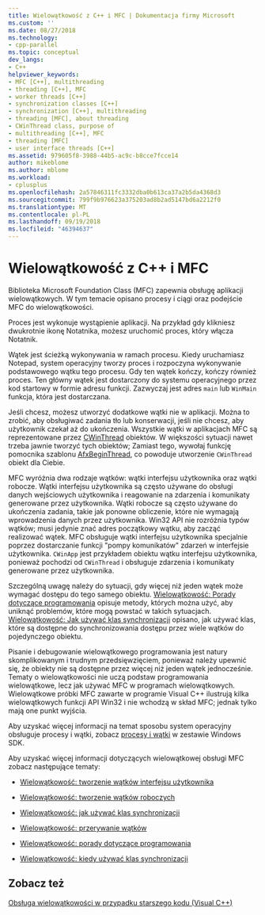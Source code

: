 ```yaml
---
title: Wielowątkowość z C++ i MFC | Dokumentacja firmy Microsoft
ms.custom: ''
ms.date: 08/27/2018
ms.technology:
- cpp-parallel
ms.topic: conceptual
dev_langs:
- C++
helpviewer_keywords:
- MFC [C++], multithreading
- threading [C++], MFC
- worker threads [C++]
- synchronization classes [C++]
- synchronization [C++], multithreading
- threading [MFC], about threading
- CWinThread class, purpose of
- multithreading [C++], MFC
- threading [MFC]
- user interface threads [C++]
ms.assetid: 979605f8-3988-44b5-ac9c-b8cce7fcce14
author: mikeblome
ms.author: mblome
ms.workload:
- cplusplus
ms.openlocfilehash: 2a57846311fc3332dba0b613ca37a2b5da4368d3
ms.sourcegitcommit: 799f9b976623a375203ad8b2ad5147bd6a2212f0
ms.translationtype: MT
ms.contentlocale: pl-PL
ms.lasthandoff: 09/19/2018
ms.locfileid: "46394637"
---
```

# <a name="multithreading-with-c-and-mfc"></a>Wielowątkowość z C++ i MFC

Biblioteka Microsoft Foundation Class (MFC) zapewnia obsługę aplikacji wielowątkowych. W tym temacie opisano procesy i ciągi oraz podejście MFC do wielowątkowości.

Proces jest wykonuje wystąpienie aplikacji. Na przykład gdy klikniesz dwukrotnie ikonę Notatnika, możesz uruchomić proces, który włącza Notatnik.

Wątek jest ścieżką wykonywania w ramach procesu. Kiedy uruchamiasz Notepad, system operacyjny tworzy proces i rozpoczyna wykonywanie podstawowego wątku tego procesu. Gdy ten wątek kończy, kończy również proces. Ten główny wątek jest dostarczony do systemu operacyjnego przez kod startowy w formie adresu funkcji. Zazwyczaj jest adres `main` lub `WinMain` funkcja, która jest dostarczana.

Jeśli chcesz, możesz utworzyć dodatkowe wątki nie w aplikacji. Można to zrobić, aby obsługiwać zadania tło lub konserwacji, jeśli nie chcesz, aby użytkownik czekał aż do ukończenia. Wszystkie wątki w aplikacjach MFC są reprezentowane przez [CWinThread](../mfc/reference/cwinthread-class.md) obiektów. W większości sytuacji nawet trzeba jawnie tworzyć tych obiektów; Zamiast tego, wywołaj funkcję pomocnika szablonu [AfxBeginThread](../mfc/reference/application-information-and-management.md#afxbeginthread), co powoduje utworzenie `CWinThread` obiekt dla Ciebie.

MFC wyróżnia dwa rodzaje wątków: wątki interfejsu użytkownika oraz wątki robocze. Wątki interfejsu użytkownika są często używane do obsługi danych wejściowych użytkownika i reagowanie na zdarzenia i komunikaty generowane przez użytkownika. Wątki robocze są często używane do ukończenia zadania, takie jak ponowne obliczenie, które nie wymagają wprowadzenia danych przez użytkownika. Win32 API nie rozróżnia typów wątków; musi jedynie znać adres początkowy wątku, aby zacząć realizować wątek. MFC obsługuje wątki interfejsu użytkownika specjalnie poprzez dostarczanie funkcji "pompy komunikatów" zdarzeń w interfejsie użytkownika. `CWinApp` jest przykładem obiektu wątku interfejsu użytkownika, ponieważ pochodzi od `CWinThread` i obsługuje zdarzenia i komunikaty generowane przez użytkownika.

Szczególną uwagę należy do sytuacji, gdy więcej niż jeden wątek może wymagać dostępu do tego samego obiektu. [Wielowątkowość: Porady dotyczące programowania](multithreading-programming-tips.md) opisuje metody, których można użyć, aby uniknąć problemów, które mogą powstać w takich sytuacjach. [Wielowątkowość: Jak używać klas synchronizacji](multithreading-how-to-use-the-synchronization-classes.md) opisano, jak używać klas, które są dostępne do synchronizowania dostępu przez wiele wątków do pojedynczego obiektu.

Pisanie i debugowanie wielowątkowego programowania jest natury skomplikowanym i trudnym przedsięwzięciem, ponieważ należy upewnić się, że obiekty nie są dostępne przez więcej niż jeden wątek jednocześnie. Tematy o wielowątkowości nie uczą podstaw programowania wielowątkowe, lecz jak używać MFC w programach wielowątkowych. Wielowątkowe próbki MFC zawarte w programie Visual C++ ilustrują kilka wielowątkowych funkcji API Win32 i nie wchodzą w skład MFC; jednak tylko mają one punkt wyjścia.

Aby uzyskać więcej informacji na temat sposobu system operacyjny obsługuje procesy i wątki, zobacz [procesy i wątki](/windows/desktop/ProcThread/processes-and-threads) w zestawie Windows SDK.

Aby uzyskać więcej informacji dotyczących wielowątkowej obsługi MFC zobacz następujące tematy:

- [Wielowątkowość: tworzenie wątków interfejsu użytkownika](multithreading-creating-user-interface-threads.md)

- [Wielowątkowość: tworzenie wątków roboczych](multithreading-creating-worker-threads.md)

- [Wielowątkowość: jak używać klas synchronizacji](multithreading-how-to-use-the-synchronization-classes.md)

- [Wielowątkowość: przerywanie wątków](multithreading-terminating-threads.md)

- [Wielowątkowość: porady dotyczące programowania](multithreading-programming-tips.md)

- [Wielowątkowość: kiedy używać klas synchronizacji](multithreading-when-to-use-the-synchronization-classes.md)

## <a name="see-also"></a>Zobacz też

[Obsługa wielowątkowości w przypadku starszego kodu (Visual C++)](multithreading-support-for-older-code-visual-cpp.md)